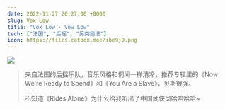 ```yaml
---
date: 2022-11-27 20:27:00 +0000
slug: Vox-Low
title: "Vox Low · Vow Low"
tech: ["法国", "后摇", "另类摇滚"]
icon: https://files.catbox.moe/ibe9j9.png
---
```


![](https://files.catbox.moe/74hr05.png)



> 来自法国的后摇乐队，音乐风格和惘闻一样清冷，推荐专辑里的《Now We're Ready to Spend》和《You Are a Slave》，贝斯很强。
>
> 不知道《Rides Alone》为什么给我听出了中国武侠风哈哈哈哈~